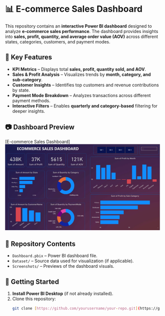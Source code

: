 # 📊 E-commerce Sales Dashboard  

This repository contains an **interactive Power BI dashboard** designed to analyze **e-commerce sales performance**. The dashboard provides insights into **sales, profit, quantity, and average order value (AOV)** across different states, categories, customers, and payment modes.  

## 🔹 Key Features  
- **KPI Metrics** – Displays total **sales, profit, quantity sold, and AOV**.  
- **Sales & Profit Analysis** – Visualizes trends by **month, category, and sub-category**.  
- **Customer Insights** – Identifies top customers and revenue contributions by state.  
- **Payment Mode Breakdown** – Analyzes transactions across different payment methods.  
- **Interactive Filters** – Enables **quarterly and category-based** filtering for deeper insights.  

## 📷 Dashboard Preview  
[E-commerce Sales Dashboard] <img src="Dashboard.png">

## 📂 Repository Contents  
- `Dashboard.pbix` – Power BI dashboard file.  
- `Dataset/` – Source data used for visualization (if applicable).  
- `Screenshots/` – Previews of the dashboard visuals.  

## 🚀 Getting Started  
1. **Install Power BI Desktop** (if not already installed).  
2. Clone this repository:  
   ```sh
   git clone [https://github.com/yourusername/your-repo.git](https://github.com/ashok141997/ECOMMERCE-SALES-DASHBOARD/blob/main/SalesM.pbix)
